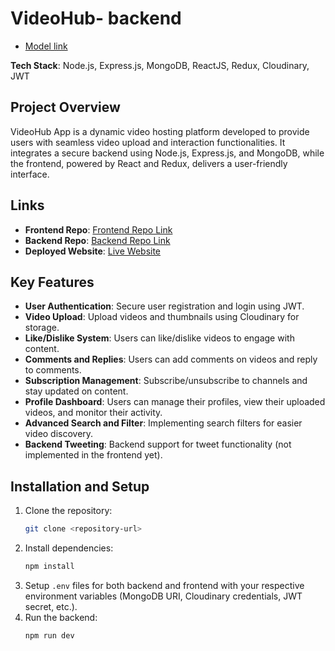 # VideoHub- backend

- [Model link](https://app.eraser.io/workspace/iDBird26M10ZENdoqCMl?origin=share)

**Tech Stack**: Node.js, Express.js, MongoDB, ReactJS, Redux, Cloudinary, JWT

## Project Overview
VideoHub App is a dynamic video hosting platform developed to provide users with seamless video upload and interaction functionalities. It integrates a secure backend using Node.js, Express.js, and MongoDB, while the frontend, powered by React and Redux, delivers a user-friendly interface.

## Links

- **Frontend Repo**: [Frontend Repo Link](https://github.com/Jaiparasher/VideoHub)
- **Backend Repo**: [Backend Repo Link](https://github.com/Jaiparasher/youtube-backend)
- **Deployed Website**: [Live Website](https://videohubs.netlify.app/)

## Key Features
- **User Authentication**: Secure user registration and login using JWT.
- **Video Upload**: Upload videos and thumbnails using Cloudinary for storage.
- **Like/Dislike System**: Users can like/dislike videos to engage with content.
- **Comments and Replies**: Users can add comments on videos and reply to comments.
- **Subscription Management**: Subscribe/unsubscribe to channels and stay updated on content.
- **Profile Dashboard**: Users can manage their profiles, view their uploaded videos, and monitor their activity.
- **Advanced Search and Filter**: Implementing search filters for easier video discovery.
- **Backend Tweeting**: Backend support for tweet functionality (not implemented in the frontend yet).

## Installation and Setup

1. Clone the repository:
   ```bash
   git clone <repository-url>
   ```
2. Install dependencies:
   ```bash
   npm install
   ```
3. Setup `.env` files for both backend and frontend with your respective environment variables (MongoDB URI, Cloudinary credentials, JWT secret, etc.).
4. Run the backend:
   ```bash
   npm run dev
   ```
